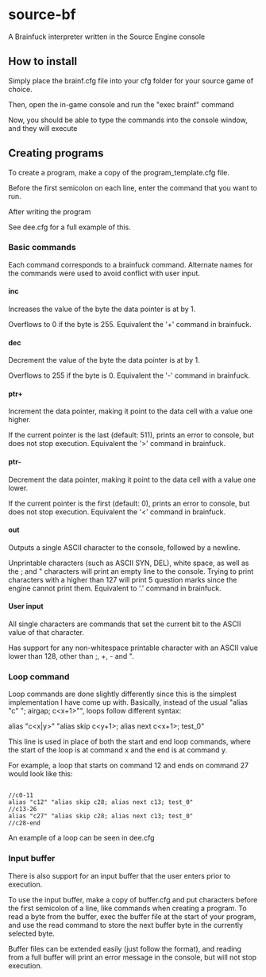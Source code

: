 # source-bf
A Brainfuck interpreter written in the Source Engine console

## How to install
Simply place the brainf.cfg file into your cfg folder for your source game of choice.

Then, open the in-game console and run the "exec brainf" command

Now, you should be able to type the commands into the console window, and they will execute

## Creating programs
To create a program, make a copy of the program_template.cfg file.

Before the first semicolon on each line, enter the command that you want to run. 

After writing the program

See dee.cfg for a full example of this. 

### Basic commands
Each command corresponds to a brainfuck command. 
Alternate names for the commands were used to avoid conflict with user input.

#### inc
Increases the value of the byte the data pointer is at by 1. 

Overflows to 0 if the byte is 255. Equivalent the '+' command in brainfuck.

#### dec
Decrement the value of the byte the data pointer is at by 1. 

Overflows to 255 if the byte is 0. Equivalent the '-' command in brainfuck.

#### ptr+
Increment the data pointer, making it point to the data cell with a value one higher.

If the current pointer is the last (default: 511), prints an error to console, but does not stop execution. Equivalent the '>' command in brainfuck.

#### ptr-
Decrement the data pointer, making it point to the data cell with a value one lower.

If the current pointer is the first (default: 0), prints an error to console, but does not stop execution. Equivalent the '<' command in brainfuck.

#### out
Outputs a single ASCII character to the console, followed by a newline. 

Unprintable characters (such as ASCII SYN, DEL), white space, as well as the ; and " characters will print an empty line to the console. Trying to print characters with a higher than 127 will print 5 question marks since the engine cannot print them. Equivalent to '.' command in brainfuck.

#### User input
All single characters are commands that set the current bit to the ASCII value of that character.

Has support for any non-whitespace printable character with an ASCII value lower than 128, other than ;, +, - and ". 

### Loop command 
Loop commands are done slightly differently since this is the simplest implementation I have come up with.
Basically, instead of the usual "alias "c<x>" "<command>; airgap; c<x+1>"", loops follow different syntax:

alias "c<x|y>" "alias skip c<y+1>; alias next c<x+1>; test_0"

This line is used in place of both the start and end loop commands, where the start of the loop is at command x and the end is at command y.

For example, a loop that starts on command 12 and ends on command 27 would look like this:
<pre><code>
//c0-11
alias "c12" "alias skip c28; alias next c13; test_0"
//c13-26
alias "c27" "alias skip c28; alias next c13; test_0"
//c28-end
</code></pre>

An example of a loop can be seen in dee.cfg

### Input buffer
There is also support for an input buffer that the user enters prior to execution.

To use the input buffer, make a copy of buffer.cfg and put characters before the first semicolon of a line, like commands when creating a program. To read a byte from the buffer, exec the buffer file at the start of your program, and use the read command to store the next buffer byte in the currently selected byte.

Buffer files can be extended easily (just follow the format), and reading from a full buffer will print an error message in the console, but will not stop execution.
